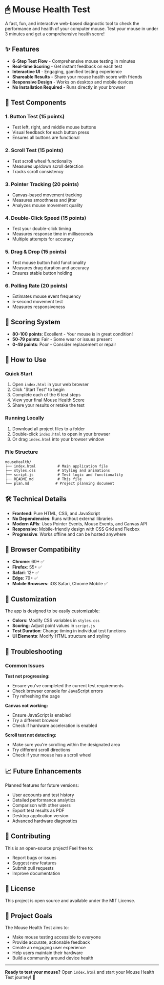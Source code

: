 # 🖱 Mouse Health Test

A fast, fun, and interactive web-based diagnostic tool to check the performance and health of your computer mouse. Test your mouse in under 3 minutes and get a comprehensive health score!

## ✨ Features

- **6-Step Test Flow** - Comprehensive mouse testing in minutes
- **Real-time Scoring** - Get instant feedback on each test
- **Interactive UI** - Engaging, gamified testing experience
- **Shareable Results** - Share your mouse health score with friends
- **Responsive Design** - Works on desktop and mobile devices
- **No Installation Required** - Runs directly in your browser

## 🧪 Test Components

### 1. Button Test (15 points)
- Test left, right, and middle mouse buttons
- Visual feedback for each button press
- Ensures all buttons are functional

### 2. Scroll Test (15 points)
- Test scroll wheel functionality
- Measures up/down scroll detection
- Tracks scroll consistency

### 3. Pointer Tracking (20 points)
- Canvas-based movement tracking
- Measures smoothness and jitter
- Analyzes mouse movement quality

### 4. Double-Click Speed (15 points)
- Test your double-click timing
- Measures response time in milliseconds
- Multiple attempts for accuracy

### 5. Drag & Drop (15 points)
- Test mouse button hold functionality
- Measures drag duration and accuracy
- Ensures stable button holding

### 6. Polling Rate (20 points)
- Estimates mouse event frequency
- 5-second movement test
- Measures responsiveness

## 🎯 Scoring System

- **80-100 points**: Excellent - Your mouse is in great condition!
- **50-79 points**: Fair - Some wear or issues present
- **0-49 points**: Poor - Consider replacement or repair

## 🚀 How to Use

### Quick Start
1. Open `index.html` in your web browser
2. Click "Start Test" to begin
3. Complete each of the 6 test steps
4. View your final Mouse Health Score
5. Share your results or retake the test

### Running Locally
1. Download all project files to a folder
2. Double-click `index.html` to open in your browser
3. Or drag `index.html` into your browser window

### File Structure
```
mouseHealth/
├── index.html          # Main application file
├── styles.css          # Styling and animations
├── script.js           # Test logic and functionality
├── README.md           # This file
└── plan.md            # Project planning document
```

## 🛠 Technical Details

- **Frontend**: Pure HTML, CSS, and JavaScript
- **No Dependencies**: Runs without external libraries
- **Modern APIs**: Uses Pointer Events, Mouse Events, and Canvas API
- **Responsive**: Mobile-friendly design with CSS Grid and Flexbox
- **Progressive**: Works offline and can be hosted anywhere

## 📱 Browser Compatibility

- **Chrome**: 60+ ✅
- **Firefox**: 55+ ✅
- **Safari**: 12+ ✅
- **Edge**: 79+ ✅
- **Mobile Browsers**: iOS Safari, Chrome Mobile ✅

## 🎨 Customization

The app is designed to be easily customizable:

- **Colors**: Modify CSS variables in `styles.css`
- **Scoring**: Adjust point values in `script.js`
- **Test Duration**: Change timing in individual test functions
- **UI Elements**: Modify HTML structure and styling

## 🔧 Troubleshooting

### Common Issues

**Test not progressing:**
- Ensure you've completed the current test requirements
- Check browser console for JavaScript errors
- Try refreshing the page

**Canvas not working:**
- Ensure JavaScript is enabled
- Try a different browser
- Check if hardware acceleration is enabled

**Scroll test not detecting:**
- Make sure you're scrolling within the designated area
- Try different scroll directions
- Check if your mouse has a scroll wheel

## 📈 Future Enhancements

Planned features for future versions:
- User accounts and test history
- Detailed performance analytics
- Comparison with other users
- Export test results as PDF
- Desktop application version
- Advanced hardware diagnostics

## 🤝 Contributing

This is an open-source project! Feel free to:
- Report bugs or issues
- Suggest new features
- Submit pull requests
- Improve documentation

## 📄 License

This project is open source and available under the MIT License.

## 🎯 Project Goals

The Mouse Health Test aims to:
- Make mouse testing accessible to everyone
- Provide accurate, actionable feedback
- Create an engaging user experience
- Help users maintain their hardware
- Build a community around device health

---

**Ready to test your mouse?** Open `index.html` and start your Mouse Health Test journey! 🚀


